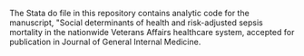 The Stata do file in this repository contains analytic code for the manuscript, "Social determinants of health and risk-adjusted sepsis mortality in the nationwide Veterans Affairs healthcare system, accepted for publication in Journal of General Internal Medicine.
